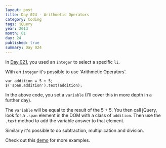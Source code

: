 ```yaml
---
layout: post
title: Day 024 - Arithmetic Operators
category: Coding
tags: jQuery
year: 2013
month: 01
day: 24
published: true
summary: Day 024
---
```


In [Day 021](/Day-021), you used an `integer` to select a specific `li`.

With an `integer` it's possible to use 'Arithmetic Operators'.

	var addition = 5 + 5;
	$('span.addition').text(addition);


In the above code, you set a `variable` (I'll cover this in more depth in a further day).

The `variable` will be equal to the result of the 5 + 5. You then call jQuery, look for a `.span` element in the DOM with a class of `addition`. Then use the `.text` method to add the variable answer to that element.

Similarly it's possible to do subtraction, multiplication and division.

Check out this [demo](/demos/Day-024.html) for more examples.